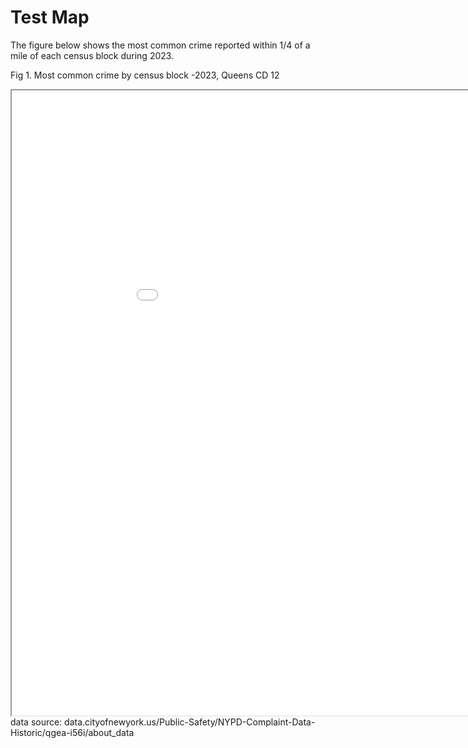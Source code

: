 # Test Map 
The figure below shows the most common crime reported within 1/4 of a mile of each census block during 2023.

Fig 1. Most common crime by census block -2023,  Queens CD 12 <br>
<iframe src="test_map3.html" height="1000" width="1000"></iframe> <br>
data source: data.cityofnewyork.us/Public-Safety/NYPD-Complaint-Data-Historic/qgea-i56i/about_data
